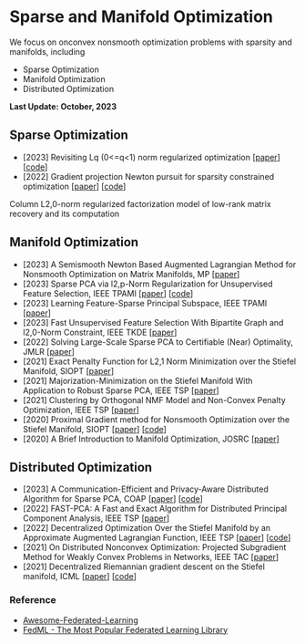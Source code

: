 # Sparse and Manifold Optimization

We focus on onconvex nonsmooth optimization problems with sparsity and manifolds, including 
- Sparse Optimization
- Manifold Optimization
- Distributed Optimization

<strong>Last Update: October, 2023</strong>




## Sparse Optimization
- [2023] Revisiting Lq (0<=q<1) norm regularized optimization [[paper](https://arxiv.org/abs/2306.14394)] [[code](https://github.com/ShenglongZhou/PSNP)]
- [2022] Gradient projection Newton pursuit for sparsity constrained optimization [[paper](https://www.sciencedirect.com/science/article/pii/S1063520322000458)] [[code](https://github.com/ShenglongZhou/GPNP)]

Column L2,0-norm regularized factorization model of low-rank matrix recovery and its computation


## Manifold Optimization
- [2023] A Semismooth Newton Based Augmented Lagrangian Method for Nonsmooth Optimization on Matrix Manifolds, MP [[paper](https://link.springer.com/article/10.1007/s10107-022-01898-1)]
- [2023] Sparse PCA via l2,p-Norm Regularization for Unsupervised Feature Selection, IEEE TPAMI [[paper](https://ieeexplore.ieee.org/abstract/document/9580680)] [[code](https://github.com/quiter2005/algorithm)]
- [2023] Learning Feature-Sparse Principal Subspace, IEEE TPAMI [[paper](https://ieeexplore.ieee.org/abstract/document/9941008)]
- [2023] Fast Unsupervised Feature Selection With Bipartite Graph and l2,0-Norm Constraint, IEEE TKDE [[paper](https://ieeexplore.ieee.org/abstract/document/9695194)]
- [2022] Solving Large-Scale Sparse PCA to Certifiable (Near) Optimality, JMLR [[paper](https://dl.acm.org/doi/abs/10.5555/3586589.3586602)]
- [2021] Exact Penalty Function for L2,1 Norm Minimization over the Stiefel Manifold, SIOPT [[paper](https://epubs.siam.org/doi/abs/10.1137/20M1354313)]
- [2021] Majorization-Minimization on the Stiefel Manifold With Application to Robust Sparse PCA, IEEE TSP [[paper](https://ieeexplore.ieee.org/abstract/document/9354027)]
- [2021] Clustering by Orthogonal NMF Model and Non-Convex Penalty Optimization, IEEE TSP [[paper](https://ieeexplore.ieee.org/abstract/document/9508841)]
- [2020] Proximal Gradient method for Nonsmooth Optimization over the Stiefel Manifold, SIOPT [[paper](https://epubs.siam.org/doi/abs/10.1137/18M122457X)] [[code](https://github.com/chenshixiang/ManPG)]
- [2020] A Brief Introduction to Manifold Optimization, JOSRC [[paper](https://link.springer.com/article/10.1007/s40305-020-00295-9)]


## Distributed Optimization
- [2023] A Communication-Efficient and Privacy-Aware Distributed Algorithm for Sparse PCA, COAP [[paper](https://link.springer.com/article/10.1007/s10589-023-00481-4)] [[code](http://lsec.cc.ac.cn/~liuxin/Solvers/DSSAL1.zip)]
- [2022] FAST-PCA: A Fast and Exact Algorithm for Distributed Principal Component Analysis, IEEE TSP [[paper](https://ieeexplore.ieee.org/abstract/document/10012289)]
- [2022] Decentralized Optimization Over the Stiefel Manifold by an Approximate Augmented Lagrangian Function, IEEE TSP [[paper](https://ieeexplore.ieee.org/abstract/document/9798866)] [[code](http://lsec.cc.ac.cn/~liuxin/Solvers/DEST.zip)]
- [2021] On Distributed Nonconvex Optimization: Projected Subgradient Method for Weakly Convex Problems in Networks, IEEE TAC [[paper](https://ieeexplore.ieee.org/abstract/document/9345428)]
- [2021] Decentralized Riemannian gradient descent on the Stiefel manifold, ICML [[paper](https://proceedings.mlr.press/v139/chen21g.html)] [[code](https://github.com/chenshixiang/Decentralized_Riemannian_gradient_descent_on_Stiefel_manifold)]






### Reference  
- [Awesome-Federated-Learning](https://github.com/FedML-AI/FedML/blob/master/research/Awesome-Federated-Learning.md)
- [FedML - The Most Popular Federated Learning Library](https://fedml.ai/)




